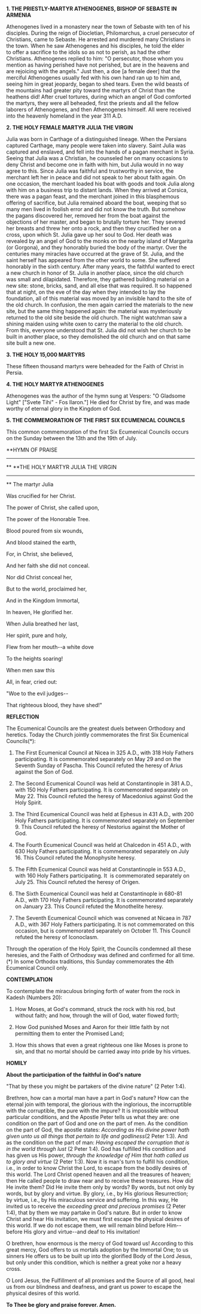
**1. THE PRIESTLY-MARTYR ATHENOGENES, BISHOP OF SEBASTE IN ARMENIA**

Athenogenes lived in a monastery near the town of Sebaste with ten of his disciples. During the reign of Diocletian, Philomarchus, a cruel persecutor of Christians, came to Sebaste. He arrested and murdered many Christians in the town. When he saw Athenogenes and his disciples, he told the elder to offer a sacrifice to the idols so as not to perish, as had the other Christians. Athenogenes replied to him: "O persecutor, those whom you mention as having perished have not perished, but are in the heavens and are rejoicing with the angels." Just then, a doe [a female deer] that the merciful Athenogenes usually fed with his own hand ran up to him and, seeing him in great jeopardy, began to shed tears. Even the wild beasts of the mountains had greater pity toward the martyrs of Christ than the heathens did! After cruel tortures, during which an angel of God comforted the martyrs, they were all beheaded, first the priests and all the fellow laborers of Athenogenes, and then Athenogenes himself. All were received into the heavenly homeland in the year 311 A.D.

**2. THE HOLY FEMALE MARTYR JULIA THE VIRGIN**

Julia was born in Carthage of a distinguished lineage. When the Persians captured Carthage, many people were taken into slavery. Saint Julia was captured and enslaved, and fell into the hands of a pagan merchant in Syria. Seeing that Julia was a Christian, he counseled her on many occasions to deny Christ and become one in faith with him, but Julia would in no way agree to this. Since Julia was faithful and trustworthy in service, the merchant left her in peace and did not speak to her about faith again. On one occasion, the merchant loaded his boat with goods and took Julia along with him on a business trip to distant lands. When they arrived at Corsica, there was a pagan feast, and the merchant joined in this blasphemous offering of sacrifice, but Julia remained aboard the boat, weeping that so many men lived in foolish error and did not know the truth. But somehow the pagans discovered her, removed her from the boat against the objections of her master, and began to brutally torture her. They severed her breasts and threw her onto a rock, and then they crucified her on a cross, upon which St. Julia gave up her soul to God. Her death was revealed by an angel of God to the monks on the nearby island of Margarita (or Gorgona), and they honorably buried the body of the martyr. Over the centuries many miracles have occurred at the grave of St. Julia, and the saint herself has appeared from the other world to some. She suffered honorably in the sixth century. After many years, the faithful wanted to erect a new church in honor of St. Julia in another place, since the old church was small and dilapidated. Therefore, they gathered building material on a new site: stone, bricks, sand, and all else that was required. It so happened that at night, on the eve of the day when they intended to lay the foundation, all of this material was moved by an invisible hand to the site of the old church. In confusion, the men again carried the materials to the new site, but the same thing happened again: the material was mysteriously returned to the old site beside the old church. The night watchman saw a shining maiden using white oxen to carry the material to the old church. From this, everyone understood that St. Julia did not wish her church to be built in another place, so they demolished the old church and on that same site built a new one.

**3. THE HOLY 15,000 MARTYRS**

These fifteen thousand martyrs were beheaded for the Faith of Christ in Persia.

**4. THE HOLY MARTYR ATHENOGENES**

Athenogenes was the author of the hymn sung at Vespers: "O Gladsome Light" ["Svete Tihi" - Fos Ilaron."] He died for Christ by fire, and was made worthy of eternal glory in the Kingdom of God.

**5. THE COMMEMORATION OF THE FIRST SIX ECUMENICAL COUNCILS**

This common commemoration of the first Six Ecumenical Councils occurs on the Sunday between the 13th and the 19th of July.


**HYMN OF PRAISE
**** 
**
**THE HOLY MARTYR JULIA THE VIRGIN
**** 
**
The martyr Julia
 

Was crucified for her Christ.
 

The power of Christ, she called upon,
 

The power of the Honorable Tree.
 

Blood poured from six wounds,
 

And blood stained the earth,
 

For, in Christ, she believed,
 

And her faith she did not conceal.
 

Nor did Christ conceal her,
 

But to the world, proclaimed her,
 

And in the Kingdom Immortal,
 

In heaven, He glorified her.
 

When Julia breathed her last,
 

Her spirit, pure and holy,
 

Flew from her mouth--a white dove
 

To the heights soaring!
 

When men saw this
 

All, in fear, cried out:
 

"Woe to the evil judges--
 

That righteous blood, they have shed!"
 

**REFLECTION**


The Ecumenical Councils are the greatest duels between Orthodoxy and heretics. Today the Church jointly commemorates the first Six Ecumenical Councils(*):

1.  The First Ecumenical Council at Nicea in 325 A.D., with 318 Holy Fathers participating. It is commemorated separately on May 29 and on the Seventh Sunday of Pascha. This Council refuted the heresy of Arius against the Son of God.

1.  The Second Ecumenical Council was held at Constantinople in 381 A.D., with 150 Holy Fathers participating. It is commemorated separately on May 22. This Council refuted the heresy of Macedonius against God the Holy Spirit.

1.  The Third Ecumenical Council was held at Ephesus in 431 A.D., with 200 Holy Fathers participating. It is commemorated separately on September 9. This Council refuted the heresy of Nestorius against the Mother of God.

1.  The Fourth Ecumenical Council was held at Chalcedon in 451 A.D., with 630 Holy Fathers participating. It is commemorated separately on July 16. This Council refuted the Monophysite heresy.

1.  The Fifth Ecumenical Council was held at Constantinople in 553 A.D., with 160 Holy Fathers participating. It  is commemorated separately on July 25. This Council refuted the heresy of Origen.

1.  The Sixth Ecumenical Council was held at Constantinople in 680-81 A.D., with 170 Holy Fathers participating. It is commemorated separately on January 23. This Council refuted the Monothelite heresy.

1.  The Seventh Ecumenical Council which was convened at Nicaea in 787 A.D., with 367 Holy Fathers participating. It is not commemorated on this occasion, but is commemorated separately on October 11. This Council refuted the heresy of Iconoclasm.

Through the operation of the Holy Spirit, the Councils condemned all these heresies, and the Faith of Orthodoxy was defined and confirmed for all time.
(*) In some Orthodox traditions, this Sunday commemorates the 4th Ecumenical Council only.


**CONTEMPLATION**


To contemplate the miraculous bringing forth of water from the rock in Kadesh (Numbers 20):

1.  How Moses, at God's command, struck the rock with his rod, but without faith; and how, through the will of God, water flowed forth;

1.  How God punished Moses and Aaron for their little faith by not permitting them to enter the Promised Land;

1.  How this shows that even a great righteous one like Moses is prone to sin, and that no mortal should be carried away into pride by his virtues.


**HOMILY**


**About the participation of the faithful in God's nature**

"That by these you might be partakers of the divine nature" (2 Peter 1:4).

Brethren, how can a mortal man have a part in God's nature? How can the eternal join with temporal, the glorious with the inglorious, the incorruptible with the corruptible, the pure with the impure? It is impossible without particular conditions, and the Apostle Peter tells us what they are: one condition on the part of God and one on the part of men. As the condition on the part of God, the apostle states: *According as His divine power hath given unto us all things that pertain to life and godliness*(2 Peter 1:3). And as the condition on the part of man: *Having escaped the corruption that is in the world through lust* (2 Peter 1:4). God has fulfilled His condition and has given us His power, *through the knowledge of Him that hath called us to glory and virtue* (2 Peter 1:3). Now it is man's turn to fulfill his condition, i.e., in order to know Christ the Lord, to escape from the bodily desires of this world. The Lord Christ opened heaven and all the treasures of heaven; then He called people to draw near and to receive these treasures. How did He invite them? Did He invite them only by words? By words, but not only by words, but by glory and virtue. By glory, i.e., by His glorious Resurrection; by virtue, i.e., by His miraculous service and suffering. In this way, He invited us to receive the *exceeding great and precious promises* (2 Peter 1:4), that by them we may partake in God's nature. But in order to know Christ and hear His invitation, we must first escape the physical desires of this world. If we do not escape them, we will remain blind before Him--before His glory and virtue--and deaf to His invitation!

O brethren, how enormous is the mercy of God toward us! According to this great mercy, God offers to us mortals adoption by the Immortal One; to us sinners He offers us to be built up into the glorified Body of the Lord Jesus, but only under this condition, which is neither a great yoke nor a heavy cross.

O Lord Jesus, the Fulfillment of all promises and the Source of all good, heal us from our blindness and deafness, and grant us power to escape the physical desires of this world.

**To Thee be glory and praise forever. Amen.**
